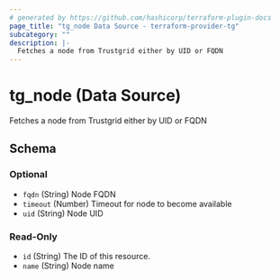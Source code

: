 ```yaml
---
# generated by https://github.com/hashicorp/terraform-plugin-docs
page_title: "tg_node Data Source - terraform-provider-tg"
subcategory: ""
description: |-
  Fetches a node from Trustgrid either by UID or FQDN
---
```


# tg_node (Data Source)

Fetches a node from Trustgrid either by UID or FQDN



<!-- schema generated by tfplugindocs -->
## Schema

### Optional

- `fqdn` (String) Node FQDN
- `timeout` (Number) Timeout for node to become available
- `uid` (String) Node UID

### Read-Only

- `id` (String) The ID of this resource.
- `name` (String) Node name
